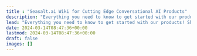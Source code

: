 ```yaml
---
title : "Seasalt.ai Wiki for Cutting Edge Conversational AI Products"
description: "Everything you need to know to get started with our products! Sharpen your skills and explore new ways to use Conversational AI."
lead: "Everything you need to know to get started with our products! Sharpen your skills and explore new ways to use Conversational AI."
date: 2024-03-14T08:47:36+00:00
lastmod: 2024-03-14T08:47:36+00:00
draft: false
images: []
---
```

